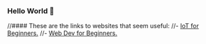 ### Hello World 👋

//#### These are the links to websites that seem useful:
//- [IoT for Beginners.](https://microsoft.github.io/IoT-For-Beginners/#/)
//- [Web Dev for Beginners.](https://microsoft.github.io/Web-Dev-For-Beginners/#/)
